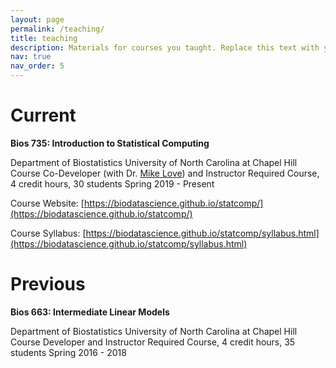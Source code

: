 ```yaml
---
layout: page
permalink: /teaching/
title: teaching
description: Materials for courses you taught. Replace this text with your description.
nav: true
nav_order: 5
---
```


# Current

**Bios 735:  Introduction to Statistical Computing**

Department of Biostatistics
University of North Carolina at Chapel Hill
Course Co-Developer (with Dr. [Mike Love](https://mikelove.github.io/)) and Instructor 
Required Course, 4 credit hours, 30 students
Spring 2019 - Present

Course Website: [https://biodatascience.github.io/statcomp/](https://biodatascience.github.io/statcomp/)

Course Syllabus: [https://biodatascience.github.io/statcomp/syllabus.html](https://biodatascience.github.io/statcomp/syllabus.html)

# Previous

**Bios 663: Intermediate Linear Models**

Department of Biostatistics
University of North Carolina at Chapel Hill 
Course Developer and Instructor
Required Course, 4 credit hours, 35 students
Spring 2016 - 2018